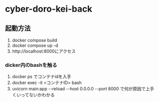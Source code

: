 # cyber-doro-kei-back

## 起動方法
1. docker compose build
2. docker compose up -d
3. http://localhost:8000にアクセス

### dicker内のbashを触る
1. docker ps でコンテナidを入手
2. docker exec -it <コンテナID> bash
3. uvicorn main:app --reload --host 0.0.0.0 --port 8000 で何が原因で上手くいってないかわかる